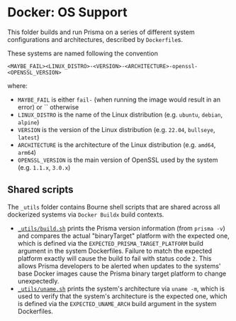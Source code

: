 # Docker: OS Support

This folder builds and run Prisma on a series of different system configurations and architectures, described by `Dockerfile`s.

These systems are named following the convention
  
```
<MAYBE_FAIL><LINUX_DISTRO>-<VERSION>-<ARCHITECTURE>-openssl-<OPENSSL_VERSION>
```
  
where:
- `MAYBE_FAIL` is either `fail-` (when running the image would result in an error) or `` otherwise
- `LINUX_DISTRO` is the name of the Linux distribution (e.g. `ubuntu`, `debian`, `alpine`)
- `VERSION` is the version of the Linux distribution (e.g. `22.04`, `bullseye`, `latest`)
- `ARCHITECTURE` is the architecture of the Linux distribution (e.g. `amd64`, `arm64`)
- `OPENSSL_VERSION` is the main version of OpenSSL used by the system (e.g. `1.1.x`, `3.0.x`)

## Shared scripts

The `_utils` folder contains Bourne shell scripts that are shared across all dockerized systems via `Docker Buildx` build contexts.

- [`_utils/build.sh`](./_utils/build.sh) prints the Prisma version information (from `prisma -v`) and compares the actual "binaryTarget" platform with the expected one, which is defined via the `EXPECTED_PRISMA_TARGET_PLATFORM` build argument in the system Dockerfiles.
Failure to match the expected platform exactly will cause the build to fail with status code `2`. This allows Prisma developers to be alerted when updates to the systems' base Docker images cause the Prisma binary target platform to change unexpectedly.
- [`_utils/uname.sh`](./_utils/uname.sh) prints the system's architecture via `uname -m`, which is used to verify that the system's architecture is the expected one, which is defined via the `EXPECTED_UNAME_ARCH` build argument in the system Dockerfiles.
